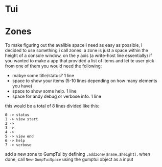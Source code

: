 # Tui


# Zones
To make figuring out the avalible space i need as easy as possible, i decided to use something i call zones:
a zone is just a space within the height of a console window, on the y axis (a write-host line essentially)
if you wanted to make a app that provided a list of items and let te user pick from one of them you would need the following:
- mabye some title/status? 1 line
- space to show your items (5-10 lines depending on how many elements you have)
- space to show some help. 1 line
- space for andy debug or verbose info. 1 line

this would be a total of 8 lines divided like this:
``` text
0 -> status
1 -> view start
2 -> 
3 -> 
4 -> 
5 -> view end
6 -> help
7 -> verbose
```

add a new zone to GumpTui by defining `.addzone($name,$height)`. 
when done, call `New-GumpTuiSpace` using the gumptui object as a input